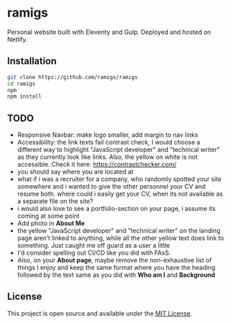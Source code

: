 # ramigs

Personal website built with Eleventy and Gulp. Deployed and hosted on Netlify.

## Installation

```bash
git clone https://github.com/ramigs/ramigs
cd ramigs
npm
npm install
```

## TODO

- Responsive Navbar: make logo smaller, add margin to nav links
- Accessibility: the link texts fail contrast check, I would choose a different way to highlight "JavaScript developer" and "technical writer" as they currently look like links. Also, the yellow on white is not accessible. Check it here: https://contrastchecker.com/
- you should say where you are located at
- what if i was a recruiter for a company, who randomly spotted your site somewhere and i wanted to give the other personnel your CV and resume both. where could i easily get your CV, when its not available as a separate file on the site?
-  i would also love to see a portfolio-section on your page, i assume its coming at some point
- Add photo in **About Me**
- the yellow "JavaScript developer" and "technical writer" on the landing page aren't linked to anything, while all the other yellow text does link to something. Just caught me off guard as a user a little
- I'd consider spelling out CI/CD like you did with FAsS.
- Also, on your **About page**, maybe remove the non-exhaustive list of things I enjoy and keep the same format where you have the heading followed by the text same as you did with **Who am I** and **Background**


## License

This project is open source and available under the [MIT License](LICENSE).